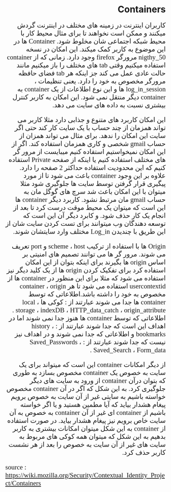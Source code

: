 <html>
<head>
<style>
.font {
    font-family: 'Scheherazade', Tahoma;
    font-size: 150%;
}
</style>
</head>
<body>
<h1 dir='rtl'>Containers </h1>
<p class= "font" dir='rtl'> کاربران اینترنت در زمینه های مختلف در اینترنت گردش میکنند و ممکن است نخواهند تا برای مثال محیط کار با محیط شبکه اجتماعی شان مخلوط شود. Container ها در این موضوع به کاربر کمک میکند. این امکان در نسخه nigthy_50 مرورگر firefox  وجود دارد. زمانی که از container استفاده میکنیم وقتی tab های مختلف را باز میکنیم مانند حالت عادی عمل می کند جز اینکه هر tab فضای حافظه مرورگر مخصوص به خود را دارد. یعنی تنظیمات ، log_in_session ها و این نوع اطلاعات از یک container به container دیگر منتقل نمی شود. این امکان به کاربر کنترل بیشتری نسبت به داده های سایت می دهد.
</p>
<p  class= "font" dir='rtl'> 
این امکان کاربرد های متنوع و جذابی دارد مثلا کاربر می تواند همزمان از چند حساب با یک سایت کار کند حتی اگر سایت این امکان را ندهد. برای مثال می تواند همزان از حساب gmail شخصی و کاری همزمان استفاده کند. اگر از این امکان نمیخواستیم استفاده کنیم میبایست از مرور گر های مختلف استفاده کنیم یا اینکه از صفحه Private استفاده کنیم که این محدودیت استفاده حداکثر 2 صفحه را دارد. علاوه بر این وجود container باعث می شود تا از مورد پیگیری قرار گرفتن توسط سایت ها جلوگیری شود مثلا میتوان با این امکان باعث شد سرچ های گوگل مان به حساب gmail مان مرتبط نشود. کاربرد دیگر container ها این است که میتوان یک محیط موقت درست کرد تا بعد از انجام یک کار حذف شود. و کابرد دیگر آن این است که توسعه دهندگان وب میتوانند برای تست کردن سایت شان از این طریق با چندیدن Log_in مختلف وارد سایتشان شوند.

</p>
<p dir='rtl' class= "font" > 
Origin ها با استفاده از ترکیب  scheme ، host و port تعریف می شوند. مرور گر ها می توانند تصمیم های امنیتی بر اساس origin ها بگیرند برای اینکه بتوان از این امکان استفاده کرد برای تفکیک کردن origin ها از یک کلید دیگر نیز استفاده می شود که مثلا برای این منظور در container ها از usercontextid استفاده می شود تا هر container ، origin مخصوص به خود را داشته باشد.اطلاعاتی که توسط  container ها جدا می شوند عبارتند از : کوکی ها ، local storage ، indexDB ، HTTP_data_catch ، origin_attribute . اطلاعاتی که توسط container ها هنوز جدا نمی شوند اما در اهداف این است که جدا شوند عبارتند از : history ، bookmarks  و اطلاعاتی که جدا نمی شوند و در اهداف نیز نیست که جدا شوند عبارتند از : Saved_Passwords ، Saved_Search ، Form_data . 
</p>
<p class= "font" dir='rtl' >
از دیگر امکانات container این است که میتواند برای یک سایت به خصوص یک  container مخصوص بسازد به طوری که بتوان درآن container از ورود به سایت های دیگر جلوگیری کرد. به این شکل که اگر در آن container مخصوص خواسته باشیم به سایتی غیر از آن سایت به خصوص برویم پیغام هشدار بیاید که آیا مطمین هستید و یا اگر خواسته باشیم از container ای غیر از آن container به خصوص به آن سایت خاص برویم نیز پیغام هشدار بیاید. در صورت استفاده از container به این شکل میتوان امکانات بیشتری به کاربر بدهیم به این شکل که میتوان همه کوکی های مربوط به سایت های غیر از آن سایت به خصوص را بعد از هر نشست کاربر حذف کرد.
</p>
<p class= "font">
source : <a href="https://wiki.mozilla.org/Security/Contextual_Identity_Project/Containers"> https://wiki.mozilla.org/Security/Contextual_Identity_Project/Containers </a>
</p>
</body>
</html>
